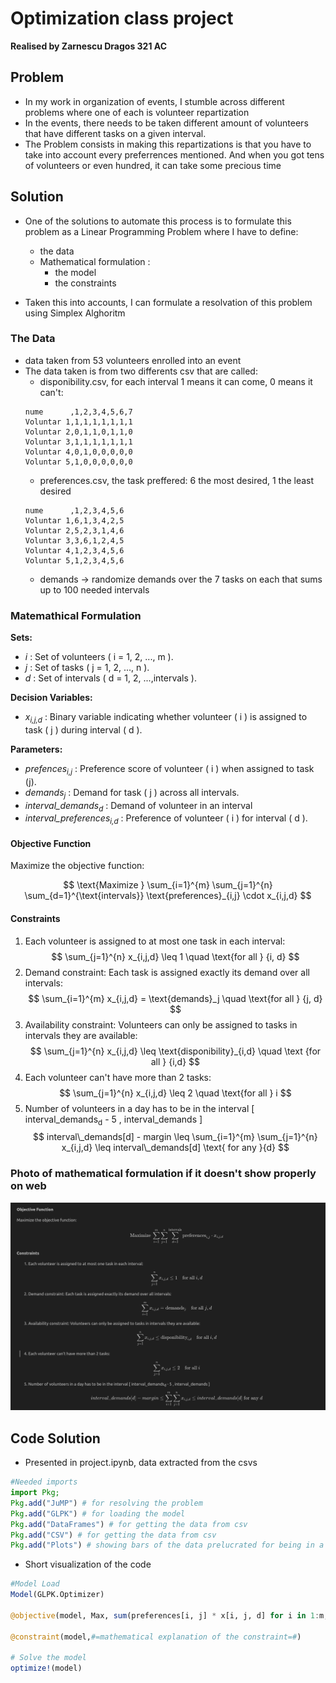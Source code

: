 # Optimization class project
**Realised by Zarnescu Dragos 321 AC**
## Problem

- In my work in organization of events, I stumble across different problems where one of each is volunteer repartization
- In the events, there needs to be taken different amount of volunteers that have different tasks on a given interval.
- The Problem consists in making this repartizations is that you have to take into account every preferrences mentioned. And when you got tens of volunteers or even hundred, it can take some precious time 

## Solution

- One of the solutions to automate this process is to formulate this problem as a Linear Programming Problem where I have to define:
    - the data 
    - Mathematical formulation :
        - the model
        - the constraints 

- Taken this into accounts, I can formulate a resolvation of this problem using Simplex Alghoritm

### The Data

- data taken from 53 volunteers enrolled into an event
- The data taken is from two differents csv that are called:
    - disponibility.csv, for each interval 1 means it can come, 0 means it can't: 
    ```
    nume      ,1,2,3,4,5,6,7
    Voluntar 1,1,1,1,1,1,1,1
    Voluntar 2,0,1,1,0,1,1,0
    Voluntar 3,1,1,1,1,1,1,1
    Voluntar 4,0,1,0,0,0,0,0
    Voluntar 5,1,0,0,0,0,0,0
    ```
    - preferences.csv, the task preffered: 6 the most desired, 1 the least desired
    ```
    nume      ,1,2,3,4,5,6
    Voluntar 1,6,1,3,4,2,5
    Voluntar 2,5,2,3,1,4,6
    Voluntar 3,3,6,1,2,4,5
    Voluntar 4,1,2,3,4,5,6
    Voluntar 5,1,2,3,4,5,6
    ```
    - demands -> randomize demands over the 7 tasks on each that sums up to 100 needed intervals
### Matemathical Formulation

**Sets:**
- _i_ : Set of volunteers ( i = 1, 2, ..., m ).
- _j_ : Set of tasks ( j = 1, 2, ..., n ).
- _d_ : Set of intervals ( d = 1, 2, ...,intervals ).

**Decision Variables:**
- _x<sub>i,j,d</sub>_ : Binary variable indicating whether volunteer ( i ) is assigned to task ( j ) during interval ( d ).

**Parameters:**
- _prefences<sub>i,j</sub>_ : Preference score of volunteer ( i ) when assigned to task (j).
- _demands<sub>j</sub>_ : Demand for task ( j ) across all intervals.
- _interval_demands<sub>d</sub>_ : Demand of volunteer in an interval 
- _interval_preferences<sub>i,d</sub>_ : Preference of volunteer \( i \) for interval \( d \).

#### Objective Function
Maximize the objective function:

$$
\text{Maximize }  \sum_{i=1}^{m} \sum_{j=1}^{n} \sum_{d=1}^{\text{intervals}} \text{preferences}_{i,j} \cdot x_{i,j,d}
$$

#### Constraints
1. Each volunteer is assigned to at most one task in each interval:
$$
\sum_{j=1}^{n} x_{i,j,d} \leq 1 \quad \text{for all } {i, d}
$$
2. Demand constraint: Each task is assigned exactly its demand over all intervals:
$$
\sum_{i=1}^{m} x_{i,j,d} = \text{demands}_j \quad \text{for all } {j, d}
$$
3. Availability constraint: Volunteers can only be assigned to tasks in intervals they are available:
$$
\sum_{j=1}^{n} x_{i,j,d} \leq \text{disponibility}_{i,d} \quad \text {for all } {i,d}
$$
4. Each volunteer can't have more than 2 tasks:
$$
\sum_{j=1}^{n} x_{i,j,d} \leq 2 \quad \text{for all } i
$$
5. Number of volunteers in a day has to be in the interval [ interval_demands<sub>d</sub> - 5 , interval_demands ]
$$ interval\_demands[d] - margin \leq \sum_{i=1}^{m} \sum_{j=1}^{n} x_{i,j,d} \leq interval\_demands[d] \text{ for any }{d}
$$
### Photo of mathematical formulation if it doesn't show properly on web
![alt text](https://github.com/draqq67/SimpleXProblem/blob/main/MathematicalExplanation.png)



## Code Solution
- Presented in project.ipynb, data extracted from the csvs
```julia
#Needed imports
import Pkg; 
Pkg.add("JuMP") # for resolving the problem
Pkg.add("GLPK") # for loading the model
Pkg.add("DataFrames") # for getting the data from csv
Pkg.add("CSV") # for getting the data from csv
Pkg.add("Plots") # showing bars of the data prelucrated for being in a better visualising way
```
- Short visualization of the code
```julia
#Model Load
Model(GLPK.Optimizer)

@objective(model, Max, sum(preferences[i, j] * x[i, j, d] for i in 1:m, j in 1:n, d in 1:intervals)) #define the objective

@constraint(model,#=mathematical explanation of the constraint=#)

# Solve the model
optimize!(model)

```

